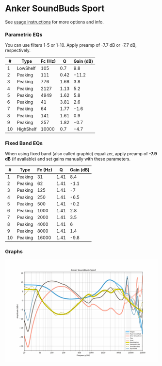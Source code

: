 # Anker SoundBuds Sport
See [usage instructions](https://github.com/jaakkopasanen/AutoEq#usage) for more options and info.

### Parametric EQs
You can use filters 1-5 or 1-10. Apply preamp of -7.7 dB or -7.7 dB, respectively.

|   # | Type      |   Fc (Hz) |    Q |   Gain (dB) |
|-----|-----------|-----------|------|-------------|
|   1 | LowShelf  |       105 | 0.7  |         9.8 |
|   2 | Peaking   |       111 | 0.42 |       -11.2 |
|   3 | Peaking   |       776 | 1.68 |         3.8 |
|   4 | Peaking   |      2127 | 1.13 |         5.2 |
|   5 | Peaking   |      4949 | 1.62 |         5.8 |
|   6 | Peaking   |        41 | 3.81 |         2.6 |
|   7 | Peaking   |        64 | 1.77 |        -1.6 |
|   8 | Peaking   |       141 | 1.61 |         0.9 |
|   9 | Peaking   |       257 | 1.82 |        -0.7 |
|  10 | HighShelf |     10000 | 0.7  |        -4.7 |

### Fixed Band EQs
When using fixed band (also called graphic) equalizer, apply preamp of **-7.9 dB** (if available) and set gains manually with these parameters.

|   # | Type    |   Fc (Hz) |    Q |   Gain (dB) |
|-----|---------|-----------|------|-------------|
|   1 | Peaking |        31 | 1.41 |         8.4 |
|   2 | Peaking |        62 | 1.41 |        -1.1 |
|   3 | Peaking |       125 | 1.41 |        -7   |
|   4 | Peaking |       250 | 1.41 |        -6.5 |
|   5 | Peaking |       500 | 1.41 |        -0.2 |
|   6 | Peaking |      1000 | 1.41 |         2.8 |
|   7 | Peaking |      2000 | 1.41 |         3.5 |
|   8 | Peaking |      4000 | 1.41 |         6   |
|   9 | Peaking |      8000 | 1.41 |         1.4 |
|  10 | Peaking |     16000 | 1.41 |        -9.8 |

### Graphs
![](./Anker%20SoundBuds%20Sport.png)
